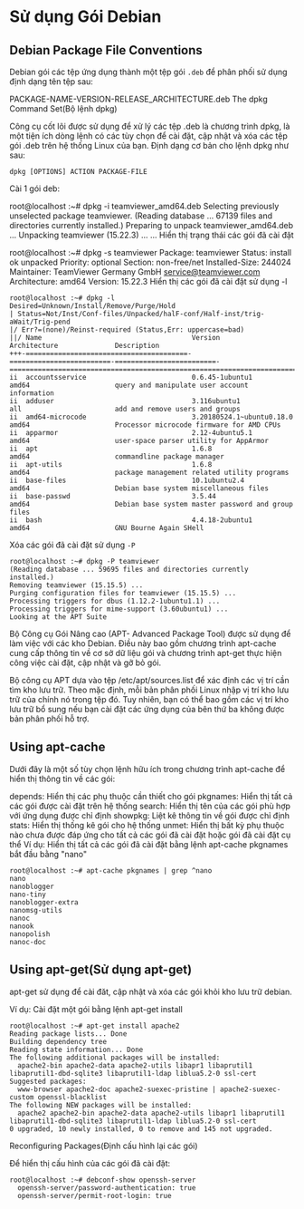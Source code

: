 # Sử dụng Gói Debian

## Debian Package File Conventions

Debian gói các tệp ứng dụng thành một tệp gói ``.deb`` để phân phối sử dụng định dạng tên tệp sau:

PACKAGE-NAME-VERSION-RELEASE_ARCHITECTURE.deb
The dpkg Command Set(Bộ lệnh dpkg)

Công cụ cốt lõi được sử dụng để xử lý các tệp .deb là chương trình dpkg, là một tiện ích dòng lệnh có các tùy chọn để cài đặt, cập nhật và xóa các tệp gói .deb trên hệ thống Linux của bạn. Định dạng cơ bản cho lệnh dpkg như sau:

``dpkg [OPTIONS] ACTION PACKAGE-FILE``

Cài 1 gói deb:

root@localhost :~# dpkg -i teamviewer_amd64.deb
Selecting previously unselected package teamviewer.
(Reading database ... 67139 files and directories currently installed.)
Preparing to unpack teamviewer_amd64.deb ...
Unpacking teamviewer (15.22.3) ...
...
Hiển thị trạng thái các gói đã cài đặt

root@localhost :~# dpkg -s teamviewer
Package: teamviewer
Status: install ok unpacked
Priority: optional
Section: non-free/net
Installed-Size: 244024
Maintainer: TeamViewer Germany GmbH <service@teamviewer.com>
Architecture: amd64
Version: 15.22.3
Hiển thị các gói đã cài đặt sử dụng -l

```
root@localhost :~# dpkg -l
Desired=Unknown/Install/Remove/Purge/Hold
| Status=Not/Inst/Conf-files/Unpacked/halF-conf/Half-inst/trig-aWait/Trig-pend
|/ Err?=(none)/Reinst-required (Status,Err: uppercase=bad)
||/ Name                                     Version                   Architecture              Description
+++-========================================-=========================-=========================-======================================================================================
ii  accountsservice                          0.6.45-1ubuntu1           amd64                     query and manipulate user account information
ii  adduser                                  3.116ubuntu1              all                       add and remove users and groups
ii  amd64-microcode                          3.20180524.1~ubuntu0.18.0 amd64                     Processor microcode firmware for AMD CPUs
ii  apparmor                                 2.12-4ubuntu5.1           amd64                     user-space parser utility for AppArmor
ii  apt                                      1.6.8                     amd64                     commandline package manager
ii  apt-utils                                1.6.8                     amd64                     package management related utility programs
ii  base-files                               10.1ubuntu2.4             amd64                     Debian base system miscellaneous files
ii  base-passwd                              3.5.44                    amd64                     Debian base system master password and group files
ii  bash                                     4.4.18-2ubuntu1           amd64                     GNU Bourne Again SHell
```


Xóa các gói đã cài đặt sử dụng  ``-P``

```
root@localhost :~# dpkg -P teamviewer
(Reading database ... 59695 files and directories currently installed.)
Removing teamviewer (15.15.5) ...
Purging configuration files for teamviewer (15.15.5) ...
Processing triggers for dbus (1.12.2-1ubuntu1.1) ...
Processing triggers for mime-support (3.60ubuntu1) ...
Looking at the APT Suite
```

Bộ Công cụ Gói Nâng cao (APT- Advanced Package Tool) được sử dụng để làm việc với các kho Debian. Điều này bao gồm chương trình apt-cache cung cấp thông tin về cơ sở dữ liệu gói và chương trình apt-get thực hiện công việc cài đặt, cập nhật và gỡ bỏ gói.

Bộ công cụ APT dựa vào tệp /etc/apt/sources.list để xác định các vị trí cần tìm kho lưu trữ. Theo mặc định, mỗi bản phân phối Linux nhập vị trí kho lưu trữ của chính nó trong tệp đó. Tuy nhiên, bạn có thể bao gồm các vị trí kho lưu trữ bổ sung nếu bạn cài đặt các ứng dụng của bên thứ ba không được bản phân phối hỗ trợ.

## Using apt-cache

Dưới đây là một số tùy chọn lệnh hữu ích trong chương trình apt-cache để hiển thị thông tin về các gói:

depends: Hiển thị các phụ thuộc cần thiết cho gói
pkgnames: Hiển thị tất cả các gói được cài đặt trên hệ thống
search: Hiển thị tên của các gói phù hợp với ứng dụng được chỉ định
showpkg: Liệt kê thông tin về gói được chỉ định
stats: Hiển thị thống kê gói cho hệ thống
unmet: Hiển thị bất kỳ phụ thuộc nào chưa được đáp ứng cho tất cả các gói đã cài đặt hoặc gói đã cài đặt cụ thể
Ví dụ: Hiển thị tất cả các gói đã cài đặt bằng lệnh apt-cache pkgnames bắt đầu bằng "nano"

```
root@localhost :~# apt-cache pkgnames | grep ^nano
nano
nanoblogger
nano-tiny
nanoblogger-extra
nanomsg-utils
nanoc
nanook
nanopolish
nanoc-doc
```



## Using apt-get(Sử dụng apt-get)

apt-get sử dụng để cài đăt, cập nhật và xóa các gói khỏi kho lưu trữ debian.

Ví dụ: Cài đặt một gói bằng lệnh apt-get install

```
root@localhost :~# apt-get install apache2
Reading package lists... Done
Building dependency tree
Reading state information... Done
The following additional packages will be installed:
  apache2-bin apache2-data apache2-utils libapr1 libaprutil1 libaprutil1-dbd-sqlite3 libaprutil1-ldap liblua5.2-0 ssl-cert
Suggested packages:
  www-browser apache2-doc apache2-suexec-pristine | apache2-suexec-custom openssl-blacklist
The following NEW packages will be installed:
  apache2 apache2-bin apache2-data apache2-utils libapr1 libaprutil1 libaprutil1-dbd-sqlite3 libaprutil1-ldap liblua5.2-0 ssl-cert
0 upgraded, 10 newly installed, 0 to remove and 145 not upgraded.
```

Reconfiguring Packages(Định cấu hình lại các gói)

Để hiển thị cấu hình của các gói đã cài đặt:

```
root@localhost :~# debconf-show openssh-server
  openssh-server/password-authentication: true
  openssh-server/permit-root-login: true
```